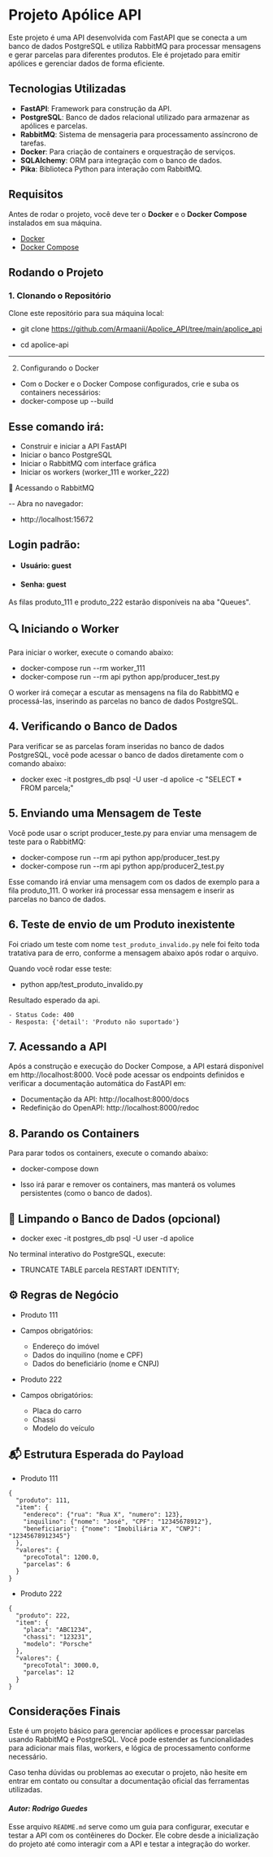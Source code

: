 # Projeto Apólice API

Este projeto é uma API desenvolvida com FastAPI que se conecta a um banco de dados PostgreSQL e utiliza RabbitMQ para processar mensagens e gerar parcelas para diferentes produtos. Ele é projetado para emitir apólices e gerenciar dados de forma eficiente.

## Tecnologias Utilizadas

- **FastAPI**: Framework para construção da API.
- **PostgreSQL**: Banco de dados relacional utilizado para armazenar as apólices e parcelas.
- **RabbitMQ**: Sistema de mensageria para processamento assíncrono de tarefas.
- **Docker**: Para criação de containers e orquestração de serviços.
- **SQLAlchemy**: ORM para integração com o banco de dados.
- **Pika**: Biblioteca Python para interação com RabbitMQ.

## Requisitos

Antes de rodar o projeto, você deve ter o **Docker** e o **Docker Compose** instalados em sua máquina.

- [Docker](https://www.docker.com/get-started)
- [Docker Compose](https://docs.docker.com/compose/install/)

## Rodando o Projeto

### 1. Clonando o Repositório

Clone este repositório para sua máquina local:

- git clone https://github.com/Armaanii/Apolice_API/tree/main/apolice_api

- cd apolice-api

---------------------------------------------------------------------------------------------

2. Configurando o Docker
- Com o Docker e o Docker Compose configurados, crie e suba os containers necessários:
- docker-compose up --build

## Esse comando irá:
- Construir e iniciar a API FastAPI
- Iniciar o banco PostgreSQL
- Iniciar o RabbitMQ com interface gráfica
- Iniciar os workers (worker_111 e worker_222)

🐇 Acessando o RabbitMQ

-- Abra no navegador:
- http://localhost:15672

## Login padrão:
- #### Usuário: guest
- #### Senha: guest

As filas produto_111 e produto_222 estarão disponíveis na aba "Queues".


## 🔍 Iniciando o Worker

Para iniciar o worker, execute o comando abaixo:
- docker-compose run --rm worker_111
- docker-compose run --rm api python app/producer_test.py

O worker irá começar a escutar as mensagens na fila do RabbitMQ e processá-las, 
inserindo as parcelas no banco de dados PostgreSQL.

## 4. Verificando o Banco de Dados

Para verificar se as parcelas foram inseridas no banco de dados PostgreSQL, 
você pode acessar o banco de dados diretamente com o comando abaixo:
- docker exec -it postgres_db psql -U user -d apolice -c "SELECT * FROM parcela;"

## 5. Enviando uma Mensagem de Teste

Você pode usar o script producer_teste.py para enviar uma mensagem de teste para o RabbitMQ:
- docker-compose run --rm api python app/producer_test.py
- docker-compose run --rm api python app/producer2_test.py

Esse comando irá enviar uma mensagem com os dados de exemplo para a fila produto_111. 
O worker irá processar essa mensagem e inserir as parcelas no banco de dados.

## 6. Teste de envio de um Produto inexistente

Foi criado um teste com nome ````test_produto_invalido.py```` nele foi feito toda tratativa para de erro, 
conforme a mensagem abaixo após rodar o arquivo.

Quando você rodar esse teste:
- python app/test_produto_invalido.py

Resultado esperado da api.

````
- Status Code: 400
- Resposta: {'detail': 'Produto não suportado'}
````

## 7. Acessando a API
Após a construção e execução do Docker Compose, a API estará disponível 
em http://localhost:8000. Você pode acessar os endpoints definidos e verificar a 
documentação automática do FastAPI em:
- Documentação da API: http://localhost:8000/docs
- Redefinição do OpenAPI: http://localhost:8000/redoc

## 8. Parando os Containers
Para parar todos os containers, execute o comando abaixo:
- docker-compose down

- Isso irá parar e remover os containers, mas manterá os volumes persistentes (como o banco de dados).

## 🔄 Limpando o Banco de Dados (opcional)
- docker exec -it postgres_db psql -U user -d apolice

No terminal interativo do PostgreSQL, execute:
- TRUNCATE TABLE parcela RESTART IDENTITY;

## ⚙️ Regras de Negócio
- Produto 111
- Campos obrigatórios:
    - Endereço do imóvel
    - Dados do inquilino (nome e CPF)
    - Dados do beneficiário (nome e CNPJ)

- Produto 222
- Campos obrigatórios:
    - Placa do carro
    - Chassi
    - Modelo do veículo

## 📬 Estrutura Esperada do Payload
- Produto 111

```
{
  "produto": 111,
  "item": {
    "endereco": {"rua": "Rua X", "numero": 123},
    "inquilino": {"nome": "José", "CPF": "12345678912"},
    "beneficiario": {"nome": "Imobiliária X", "CNPJ": "12345678912345"}
  },
  "valores": {
    "precoTotal": 1200.0,
    "parcelas": 6
  }
}
```
- Produto 222

```
{
  "produto": 222,
  "item": {
    "placa": "ABC1234",
    "chassi": "123231",
    "modelo": "Porsche"
  },
  "valores": {
    "precoTotal": 3000.0,
    "parcelas": 12
  }
}
```

## Considerações Finais
Este é um projeto básico para gerenciar apólices e processar parcelas usando RabbitMQ e PostgreSQL. 
Você pode estender as funcionalidades para adicionar mais filas, workers, e lógica de processamento conforme necessário.

Caso tenha dúvidas ou problemas ao executar o projeto, não hesite em entrar em contato ou consultar 
a documentação oficial das ferramentas utilizadas.

#### *Autor: Rodrigo Guedes*

Esse arquivo `README.md` serve como um guia para configurar, executar e testar a API com os contêineres do Docker. 
Ele cobre desde a inicialização do projeto até como interagir com a API e testar a integração do worker.



